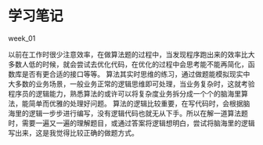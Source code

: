 # 学习笔记

week_01

以前在工作时很少注意效率，在做算法题的过程中，当发现程序跑出来的效率比大多数人低的时候，就会尝试去优化代码，在优化的过程中会思考能不能再简化，函数库是否有更合适的接口等等。
算法其实时思维的练习，通过做题能模拟现实中大多数的业务场景，一般业务正常的逻辑思维即可处理，当业务复杂时，这就考验程序员的逻辑能力，熟悉算法的或许可以将复杂度业务拆分成一个个的脑海里算法，能简单而优雅的处理好问题。
算法的逻辑比较重要，在写代码时，会根据脑海里的逻辑一步步进行编写，没有逻辑代码也就无从下手。所以在解一道算法题时，需要一遍又一遍的理解题目，或通过答案将逻辑想明白，尝试将脑海里的逻辑写出来，这是我觉得比较正确的做题方式。
